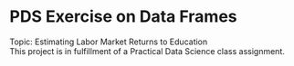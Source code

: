 # PDS Exercise on Data Frames
Topic: Estimating Labor Market Returns to Education    
This project is in fulfillment of a Practical Data Science class assignment.
